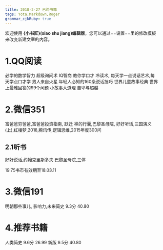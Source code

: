 ```yaml
---
title: 2018-2-27 已购书籍
tags: Yota,Markdown,Roger
grammar_cjkRuby: true
---
```



欢迎使用 **{小书匠}(xiao shu jiang)编辑器**，您可以通过==设置==里的修改模板来改变新建文章的内容。

# 1.QQ阅读
必学的数学智力
超级询问术
IQ智商
教你学口才
冷读术,
每天学一点说话艺术,每天学点口才学
男人来自火星
年轻人必知的160条说话技巧
世界儿童故事经典
世界上最难回答的99个问题
小故事大道理
自卑与超越

# 2.微信351
富爸爸穷爸爸,富爸爸投资指南,
跃迁
禅的行囊,巴黎圣母院,
好好听话,三国演义(上),红楼梦,2018,腾讯传,逻辑思维,2015年度300问
## 2.1听书
好好说话,约翰克里斯多夫.巴黎圣母院,三体

19.75书币有效期至18.03.11

# 3.微信191
明朝那些事儿,
影响力,未来简史 9.3分 40.80

# 4.推荐书籍
人类简史  9.6分 26.99 新版 9.5分 40.80 
